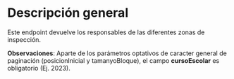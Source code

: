 # Descripción general

Este endpoint devuelve los responsables de las diferentes zonas de inspección.

**Observaciones**: Aparte de los parámetros optativos de caracter general de paginación (posicionInicial y tamanyoBloque), el campo **cursoEscolar** es obligatorio (Ej. 2023).

